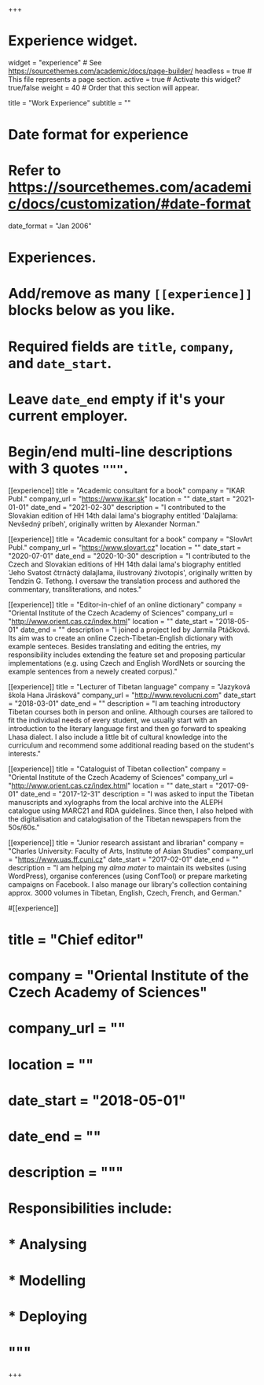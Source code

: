 +++
# Experience widget.
widget = "experience"  # See https://sourcethemes.com/academic/docs/page-builder/
headless = true  # This file represents a page section.
active = true  # Activate this widget? true/false
weight = 40  # Order that this section will appear.

title = "Work Experience"
subtitle = ""

# Date format for experience
#   Refer to https://sourcethemes.com/academic/docs/customization/#date-format
date_format = "Jan 2006"

# Experiences.
#   Add/remove as many `[[experience]]` blocks below as you like.
#   Required fields are `title`, `company`, and `date_start`.
#   Leave `date_end` empty if it's your current employer.
#   Begin/end multi-line descriptions with 3 quotes `"""`.
[[experience]]
  title = "Academic consultant for a book"
  company = "IKAR Publ."
  company_url = "https://www.ikar.sk"
  location = ""
  date_start = "2021-01-01"
  date_end = "2021-02-30"
  description = "I contributed to the Slovakian edition of HH 14th dalai lama's biography entitled 'Dalajlama: Nevšedný príbeh', originally written by Alexander Norman."

[[experience]]
  title = "Academic consultant for a book"
  company = "SlovArt Publ."
  company_url = "https://www.slovart.cz"
  location = ""
  date_start = "2020-07-01"
  date_end = "2020-10-30"
  description = "I contributed to the Czech and Slovakian editions of HH 14th dalai lama's biography entitled 'Jeho Svatost čtrnáctý dalajlama, ilustrovaný životopis', originally written by Tendzin G. Tethong. I oversaw the translation process and authored the commentary, transliterations, and notes."

[[experience]]
  title = "Editor-in-chief of an online dictionary"
  company = "Oriental Institute of the Czech Academy of Sciences"
  company_url = "http://www.orient.cas.cz/index.html"
  location = ""
  date_start = "2018-05-01"
  date_end = ""
  description = "I joined a project led by Jarmila Ptáčková. Its aim was to create an online Czech-Tibetan-English dictionary with example senteces. Besides translating and editing the entries, my responsibility includes extending the feature set and proposing particular implementations (e.g. using Czech and English WordNets or sourcing the example sentences from a newely created corpus)."

[[experience]]
  title = "Lecturer of Tibetan language"
  company = "Jazyková škola Hana Jirásková"
  company_url = "http://www.revolucni.com"
  date_start = "2018-03-01"
  date_end = ""
  description = "I am teaching introductory Tibetan courses both in person and online. Although courses are tailored to fit the individual needs of every student, we usually start with an introduction to the literary language first and then go forward to speaking Lhasa dialect. I also include a little bit of cultural knowledge into the curriculum and recommend some additional reading based on the student's interests."

[[experience]]
  title = "Cataloguist of Tibetan collection"
  company = "Oriental Institute of the Czech Academy of Sciences"
  company_url = "http://www.orient.cas.cz/index.html"
  location = ""
  date_start = "2017-09-01"
  date_end = "2017-12-31"
  description = "I was asked to input the Tibetan manuscripts and xylographs from the local archive into the ALEPH catalogue using MARC21 and RDA guidelines. Since then, I also helped with the digitalisation and catalogisation of the Tibetan newspapers from the 50s/60s."

[[experience]]
  title = "Junior research assistant and librarian"
  company = "Charles University: Faculty of Arts, Institute of Asian Studies"
  company_url = "https://www.uas.ff.cuni.cz"
  date_start = "2017-02-01"
  date_end = ""
  description = "I am helping my *alma mater* to maintain its websites (using WordPress), organise conferences (using ConfTool) or prepare marketing campaigns on Facebook. I also manage our library's collection containing approx. 3000 volumes in Tibetan, English, Czech, French, and German."

#[[experience]]
#  title = "Chief editor"
#  company = "Oriental Institute of the Czech Academy of Sciences"
#  company_url = ""
#  location = ""
#  date_start = "2018-05-01"
#  date_end = ""
#  description = """
#  Responsibilities include:
#
#  * Analysing
#  * Modelling
#  * Deploying
#  """

+++
